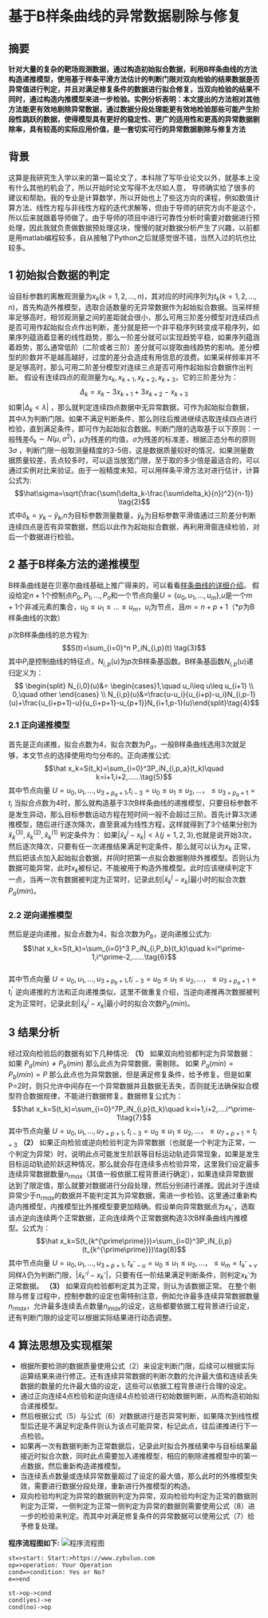 # 基于B样条曲线的异常数据剔除与修复
## 摘要 

**针对大量的复杂的靶场观测数据，通过构造初始拟合数据，利用B样条曲线的方法构造递推模型，使用基于样条平滑方法估计的判断门限对双向检验的结果数据是否异常值进行判定，并且对满足修复条件的数据进行拟合修复，当双向检验的结果不同时，通过构造内推模型来进一步检验。实例分析表明：本文提出的方法相对其他方法能更有效地剔除异常数据，通过数据分段处理能更有效地检验那些可能产生阶段性跳跃的数据，使得模型具有更好的稳定性、更广的适用性和更高的异常数据剔除率，具有较高的实际应用价值，是一套切实可行的异常数据剔除与修复方法**

## 背景
这算是我研究生入学以来的第一篇论文了，本科除了写毕业论文以外，就基本上没有什么其他的机会了，所以开始时论文写得不太尽如人意， 导师确实给了很多的建议和帮助。我的专业是计算数学，所以开始也上了些这方向的课程，例如数值计算方法、线性方程与非线性方程的迭代求解等，但由于导师的研究方向不是这个，所以后来就跟着导师做了。由于导师的项目中进行可靠性分析时需要对数据进行预处理，因此我就负责做数据预处理这块，慢慢的就对数据分析产生了兴趣，以前都是用matlab编程较多，自从接触了Python之后就感觉很不错，当然入过的坑也比较多。

## 1 初始拟合数据的判定
设目标参数的离散观测量为$x_k(k=1,2,...,n)$，其对应的时间序列为$t_k(k=1,2,...,n)$，首先构造外推模型，选取合适数量的无异常数据作为起始拟合数据。当采样频率足够高时，相邻观测量之间的差距就会很小，那么可用三阶差分模型对连续四点是否可用作起始拟合点作出判断，差分就是把一个非平稳序列转变成平稳序列，如果序列蕴涵着显著的线性趋势，那么一阶差分就可以实现趋势平稳，如果序列蕴涵着趋势，那么通常低阶（二阶或者三阶）差分就可以提取曲线趋势的影响。差分模型的阶数并不是越高越好，过度的差分会造成有用信息的浪费。如果采样频率并不是足够高时，那么可用二阶差分模型对连续三点是否可用作起始拟合数据作出判断。
假设有连续四点的观测量为$x_k,x_{k+1},x_{k+2},x_{k+3}$，它的三阶差分为：$$\Delta_k=x_k-3x_{k+1}+3x_{k+2}-x_{k+3} \tag{1}$$如果$|\Delta_k<\lambda|$ ，那么就判定连续四点数据中无异常数据，可作为起始拟合数据，其中$\lambda$为判断门限。如果不满足判断条件，那么则往后推进继续选取连续四点进行检验，直到满足条件，即可作为起始拟合数据。判断门限的选取基于以下原则：一般残差$\delta_k \sim N(\mu,\sigma^2)$，$\mu$为残差的均值，$\sigma$为残差的标准差，根据正态分布的原则$3\sigma$ ，判断门限一般取测量精度的3-5倍，这是数据质量较好的情况，如果测量数据质量较差，丢点较多时，可以适当放宽门限，至于取的多少倍是最适合的，可以通过实例对比来验证。由于一般精度未知，可以用样条平滑方法对进行估计，计算公式为: $$\hat\sigma=\sqrt{\frac{\sum(\delta_k-\frac{\sum\delta_k}{n})^2}{n-1}} \tag{2}$$式中$\delta_k=y_k-\widetilde y_k$,$n$为目标参数测量数量，$\widetilde y_k$为目标参数平滑值通过三阶差分判断连续四点是否有异常数据，然后以此作为起始拟合数据，再利用滑窗连续检验，对后一个数据进行检验。
## 2 基于B样条方法的递推模型
  B样条曲线是在贝塞尔曲线基础上推广得来的，可以看看[样条曲线的详细介绍](https://zh.wikipedia.org/wiki/B%E6%A0%B7%E6%9D%A1)。
  假设给定$n+1$个控制点$P_0,P_1,...,P_n$和一个节点向量$U=\{u_0,u_1,...,u_m\}$,$u$是一个$m+1$个非减元素的集合，$u_0\leq u_1\leq ...\leq u_m$，$u_i$为节点，且$m=n+p+1$（*$p$为B样条曲线的次数）
  
  $p$次B样条曲线的总方程为:$$S(t)=\sum_{i=0}^n P_iN_{i,p}(t) \tag{3}$$
其中$P_i$是控制曲线的特征点，$N_{i,p}(u)$为$p$次B样条基函数。B样条基函数$N_{i,p}(u)$递归定义为：$$ \begin{split} N_{i,0}(u)&= \begin{cases}1,\quad u_i\leq u\leq u_{i+1} \\ 0,\quad other \end{cases} \\ N_{i,p}(u)&=\frac{u-u_i}{u_{i+p}-u_i}N_{i,p-1}(u)+\frac{u_{i+p+1}-u}{u_{i+p+1}-u_{p+1}}N_{i+1,p-1}(u)\end{split}\tag{4}$$
### 2.1 正向递推模型
首先是正向递推，拟合点数为4，拟合次数为$P_a$，一般B样条曲线选用3次就足够，本文节点的选择使用均匀分布的。正向递推公式:$$\hat x_k=S(t_k)=\sum_{i=0}^3P_iN_{i,p_a}(t_k)\quad k=i+1,i+2,......\tag{5}$$
其中节点向量
$U={u_0,u_1,...,u_{3+p_a+1}}$,$t_{i-3}=u_0\leq u_1\leq u_2,...，\leq u_{3+p_a+1}=t_i$
当拟合点数为4时，那么就构造基于3次B样条曲线的递推模型，只要目标参数不是发生异动，那么目标参数运动方程在短时间一般不会超过三阶。首先计算3次递推模型，随后进行逐次降次，直至衰减为线性方程，这样就得到了3个结果分别为$\hat x_k^{(3)},\hat x_k^{(2)},\hat x_k^{(1)}$ 判定条件为：
    如果$|\hat x_k^j-x_k|<\lambda(j=1,2,3)$,也就是说开始3次，然后逐次降次，只要有任一次递推结果满足判定条件，那么就可以认为$x_k$ 正常，然后把该点加入起始拟合数据，并同时把第一点拟合数据剔除外推模型。否则认为数据可能异常，此时$x_k$被标记，不能被用于构造外推模型。此时应该继续判定下一点，当再一次有数据被判定为正常时，记录此刻$|\hat x_k^j-x_k|$最小时的拟合次数$P_a(min)$。
### 2.2 逆向递推模型
然后是逆向递推，拟合点数为4，拟合次数为$P_b$，逆向递推公式为:$$\hat x_k=S(t_k)=\sum_{i=0}^3 P_iN_{i,P_b}(t_k)\quad k=i^\prime-1,i^\prime-2,......\tag{6}$$  
其中节点向量
$U={u_0,u_1,...,u_{3+p_b+1}}$,$t_{i^\prime-3}=u_0\leq u_1\leq u_2,...，\leq u_{3+p_a+1}=t_i^\prime$
逆向递推的方法和正向递推类似，这里不做重复介绍，当逆向递推再次数据被判定为正常时，记录此刻$|\hat x_k^j-x_k|$最小时的拟合次数$P_b(min)$。
## 3 结果分析
经过双向检验后的数据有如下几种情况:
**（1）**  如果双向检验都判定为异常数据：
          如果  $P_a(min)\neq P_b(min)$
       那么此点为异常数据，需剔除。
          如果 $P_a(min)=P_b(min)=P$
    那么此点也为异常数据，但是满足修复条件，给予修复。但是如果P=2时，则只允许中间存在一个异常数据并且数据无丢失，否则就无法确保拟合模型符合数据规律，不能进行数据修复。数据修复公式为：$$\hat x_k=S(t_k)=\sum_{i=0}^7P_iN_{i,p}(t_k)\quad k=i+1,i+2,....i^\prime-1\tag{7}$$
    其中节点向量
$U={u_0,u_1,...,u_{7+p+1}}$, $t_{i-3}=u_0\leq u_1\leq u_2,...，\leq u_{7+p+1}=t_{i+3}$
**（2）**  如果正向检验或逆向检验判定为异常数据（也就是一个判定为正常，一个判定为异常）时，说明此点可能发生阶跃等目标运动轨迹异常现象，如果是发生目标运动轨迹阶跃这种情况，那么就会存在连续多点检验异常，这里我们设定最多连续异常数据数量$n_{rmax}$（其值一般依据工程背景进行确定），如果连续异常数据达到了限定值，那么就要对数据进行分段处理，然后分别进行递推。因此对于连续异常少于$n_{rmax}$的数据并不能判定其为异常数据，需进一步检验。这里通过重新构造内推模型，内推模型比外推模型要更加精确。假设单向异常数据点为$x_{k^{\prime\prime}}$，选取该点逆向连续两个正常数据，正向连续两个正常数据构造3次B样条曲线内推模型。公式为：$$\hat x_k=S(t_{k^{\prime\prime}})=\sum_{i=0}^3P_iN_{i,p}(t_{k^{\prime\prime}})\tag{8}$$
其中节点向量
$U={u_0,u_1,...,u_{3+p+1}}$, $t_{k^{\prime\prime}-u}=u_0\leq u_1\leq u_2,...，\leq u_{m}=t_{k^{\prime\prime}+v}$
同样$\lambda$仍为判断门限，$|\hat x_{k^{\prime\prime}}^j-x_{k^{\prime\prime}}|$，只要有任一阶结果满足判断条件，则判定$x_{k^{\prime\prime}}$为正常数据。
**（3）** 如果双向检验都判定其为正常，则认为该数据正常。
   在整个剔除与修复过程中，控制参数的设定也需特别注意，例如允许最多连续异常数据数量$n_{rmax}$，允许最多连续丢点数量$n_{lmax}$的设定，这些都要依据工程背景进行设定，还有判断门限的设定可以根据实际结果进行动态调整。
## 4 算法思想及实现框架

 - 根据所要检测的数据质量使用公式（2）来设定判断门限，后续可以根据实际运算结果来进行修正。还有连续异常数据的判断次数的允许最大值和连续丢失数据的数量的允许最大值的设定，这些可以依据工程背景进行合理的设定。
 - 通过正向连续4点检验和逆向连续4点检验进行初始数据判断，从而构造初始拟合递推模型。
 - 然后根据公式（5）与公式（6）对数据进行是否异常判断，如果降次到线性模型后还是不满足判定条件则认为该点可能异常，标记此点，往后递推进行下一点检验。
 - 如果再一次有数据判断为正常数据后，记录此时拟合外推结果中与目标结果最接近时拟合次数，同时此点需要加入递推模型，相应的剔除递推模型中的第一点数据，然后重新构造递推模型。
 - 当连续丢点数量或连续异常数量超过了设定的最大值，那么此时的外推模型失效，需要进行数据分段处理，重新进行外推模型的构造。
 - 双向检验均判定为异常的数据则判定为异常，双向检验均判定为正常的数据则判定为正常，一侧判定为正常一侧判定为异常的数据则需要使用公式（8）进一步的检验来判定。而其中对满足修复条件的异常数据可以使用公式（7）给予修复处理。
 
 **程序流程图如下:**
![程序流程图][1]

```flow
st=>start: Start:>https://www.zybuluo.com
op=>operation: Your Operation
cond=>condition: Yes or No?
e=>end

st->op->cond
cond(yes)->e
cond(no)->op
```


  [1]: https://github.com/notmylove/Data-analysis/blob/master/eliminating%20abnormal%20data/pictures/Program%20flow%20chart.jpg
